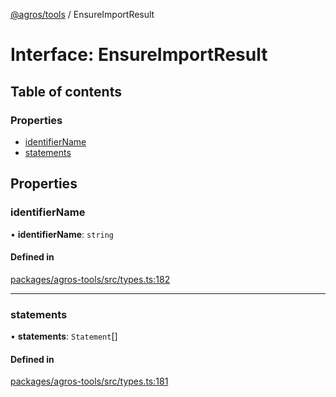 [@agros/tools](../index.md) / EnsureImportResult

# Interface: EnsureImportResult

## Table of contents

### Properties

- [identifierName](EnsureImportResult.md#identifiername)
- [statements](EnsureImportResult.md#statements)

## Properties

### <a id="identifiername" name="identifiername"></a> identifierName

• **identifierName**: `string`

#### Defined in

[packages/agros-tools/src/types.ts:182](https://github.com/agrosjs/agros/blob/8fba5a5/packages/agros-tools/src/types.ts#L182)

___

### <a id="statements" name="statements"></a> statements

• **statements**: `Statement`[]

#### Defined in

[packages/agros-tools/src/types.ts:181](https://github.com/agrosjs/agros/blob/8fba5a5/packages/agros-tools/src/types.ts#L181)
